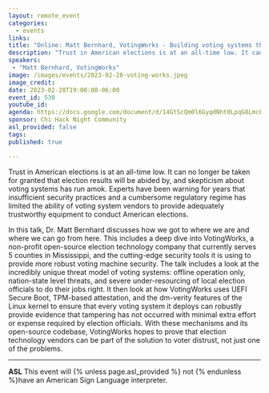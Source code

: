 ```yaml
---
layout: remote_event
categories:
  - events
links: 
title: "Online: Matt Bernhard, VotingWorks - Building voting systems that don't suck"
description: "Trust in American elections is at an all-time low. It can no longer be taken for granted that election results will be abided by, and skepticism about voting systems has run amok. Experts have been warning for years that insufficient security practices and a cumbersome regulatory regime has limited the ability of voting system vendors to provide adequately trustworthy equipment to conduct American elections. In this talk, Dr. Matt Bernhard discusses how we got to where we are and where we can go from here."
speakers:
 - "Matt Bernhard, VotingWorks"
image: /images/events/2023-02-28-voting-works.jpeg
image_credit:
date: 2023-02-28T19:00:00-06:00
event_id: 530
youtube_id: 
agenda: https://docs.google.com/document/d/14GtScQm0l6GyqdNht0LpqG8LmcEF7i3COjNJ06PaTj8/edit#
sponsor: Chi Hack Night Community
asl_provided: false
tags: 
published: true

---
```


Trust in American elections is at an all-time low. It can no longer be taken for granted that election results will be abided by, and skepticism about voting systems has run amok. Experts have been warning for years that insufficient security practices and a cumbersome regulatory regime has limited the ability of voting system vendors to provide adequately trustworthy equipment to conduct American elections.

In this talk, Dr. Matt Bernhard discusses how we got to where we are and where we can go from here. This includes a deep dive into VotingWorks, a non-profit open-source election technology company that currently serves 5 counties in Mississippi, and the cutting-edge security tools it is using to provide more robust voting machine security. The talk includes a look at the incredibly unique threat model of voting systems: offline operation only, nation-state level threats, and severe under-resourcing of local election officials to do their jobs right. It then look at how VotingWorks uses UEFI Secure Boot, TPM-based attestation, and the dm-verity features of the Linux kernel to ensure that every voting system it deploys can robustly provide evidence that tampering has not occurred with minimal extra effort or expense required by election officials. With these mechanisms and its open-source codebase, VotingWorks hopes to prove that election technology vendors can be part of the solution to voter distrust, not just one of the problems. 

---

**ASL** This event will {% unless page.asl_provided %} not {% endunless %}have an American Sign Language interpreter.
